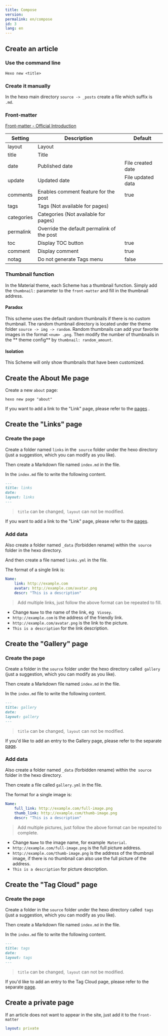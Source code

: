 ```yaml
---
title: Compose
version:
permalink: en/compose
id: 3
lang: en
---
```

## Create an article

### Use the command line

```shell
Hexo new <title>
```

### Create it manually

In the hexo main directory `source -> _posts` create a file which suffix is ` .md`.

### Front-matter

[Front-matter - Official Introduction](https://hexo.io/en/docs/front-matter.html)

| Setting    | Description                              | Default           |
| ---------- | ---------------------------------------- | ----------------- |
| layout     | Layout                                   |                   |
| title      | Title                                    |                   |
| date       | Published date                           | File created date |
| update     | Updated date                             | File updated data |
| comments   | Enables comment feature for the post     | true              |
| tags       | Tags (Not available for pages)           |                   |
| categories | Categories (Not available for pages)     |                   |
| permalink  | Override the default permalink of the post |                   |
| toc        | Display TOC button		                 | true   		     |
| comment    | Display comment	                         | true             |
| notag      | Do not generate Tags menu                | false             |



### Thumbnail function

In the Material theme, each Scheme has a thumbnail function.
Simply add the `thumbnail:` parameter to the `front-matter` and fill in the thumbnail address.

#### Paradox

This scheme uses the default random thumbnails if there is no custom thumbnail. The random thumbnail directory is located under the theme folder `source -> img -> random`.
Random thumbnails can add your favorite images in the format `<num> .png`. Then modify the number of thumbnails in the ** theme config** by `thumbnail: random_amount`.

#### Isolation

This Scheme will only show thumbnails that have been customized.

## Create the About Me page

Create a new `about` page:

```shell
hexo new page "about"
```

If you want to add a link to the "Link" page, please refer to the [pages](/en/intro/#pages) .

## Create the "Links" page

### Create the page

Create a folder named `links` in the` source` folder under the hexo directory (just a suggestion, which you can modify as you like).

Then create a Markdown file named `index.md` in the file.

In the `index.md` file to write the following content.

```markdown
---
title: links
date:
layout: links
---
```

> `title` can be changed,` layout` can not be modified.

If you want to add a link to the "Link" page, please refer to the [pages](/en/intro/#pages).

### Add data

Also create a folder named `_data` (forbidden rename) within the` source` folder in the hexo directory.

And then create a file named `links.yml` in the file.

The format of a single link is:

```yaml
Name:
    link: http://example.com
    avatar: http://example.com/avatar.png
    descr: "This is a description"
```

> Add multiple links, just follow the above format can be repeated to fill.

- Change `Name` to the name of the link, eg ` Viosey`.
- `http://example.com` is the address of the friendly link.
- `http://example.com/avatar.png` is the link to the picture.
- `This is a description` for the link description.

## Create the "Gallery" page

### Create the page

Create a folder in the `source` folder under the hexo directory called` gallery` (just a suggestion, which you can modify as you like).

Then create a Markdown file named `index.md` in the file.

In the `index.md` file to write the following content.

```markdown
---
title: gallery
date:
layout: gallery
---
```

> `title` can be changed,` layout` can not be modified.

If you'd like to add an entry to the Gallery page, please refer to the separate [page](/en/intro/#pages).

### Add data

Also create a folder named `_data` (forbidden rename) within the` source` folder in the hexo directory.

Then create a file called `gallery.yml` in the file.

The format for a single image is:

```yaml
Name:
	full_link: http://example.com/full-image.png
	thumb_link: http://example.com/thumb-image.png
	descr: "This is a description"
```

> Add multiple pictures, just follow the above format can be repeated to complete.

- Change `Name` to the image name, for example` Material`.
- `http://example.com/full-image.png` is the full picture address.
- `http://example.com/thumb-image.png` is the address of the thumbnail image, if there is no thumbnail can also use the full picture of the address.
- `This is a description` for picture description.


## Create the "Tag Cloud" page

### Create the page

Create a folder in the `source` folder under the hexo directory called` tags` (just a suggestion, which you can modify as you like).

Then create a Markdown file named `index.md` in the file.

In the `index.md` file to write the following content.

```markdown
---
title: tags
date:
layout: tags
---
```

> `title` can be changed,` layout` can not be modified.

If you'd like to add an entry to the Tag Cloud page, please refer to the separate [page](/en/intro/#pages).


## Create a private page

If an article does not want to appear in the site, just add it to the `front-matter`

```yaml
layout: private
```
